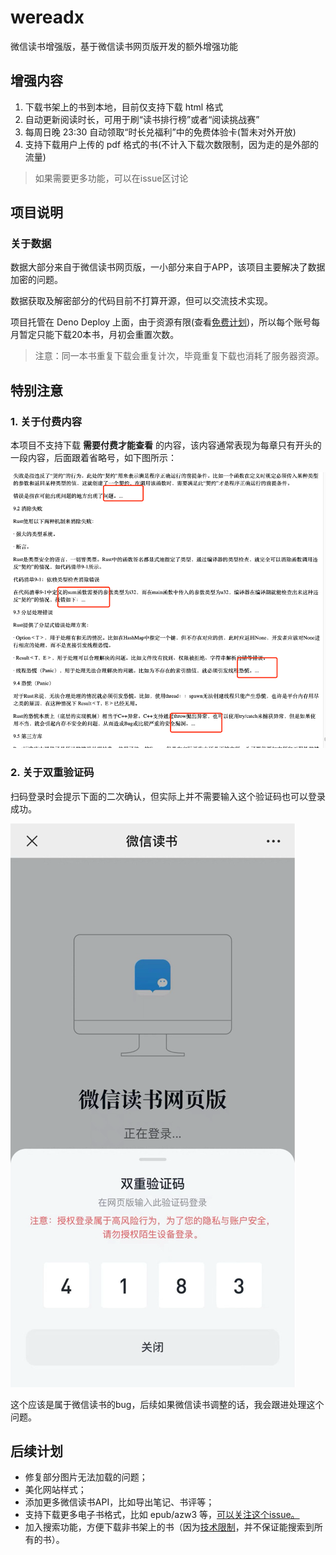 # wereadx

微信读书增强版，基于微信读书网页版开发的额外增强功能

## 增强内容

1. 下载书架上的书到本地，目前仅支持下载 html 格式
2. 自动更新阅读时长，可用于刷“读书排行榜”或者“阅读挑战赛”
3. 每周日晚 23:30 自动领取“时长兑福利”中的免费体验卡(暂未对外开放)
4. 支持下载用户上传的 pdf 格式的书(不计入下载次数限制，因为走的是外部的流量)

> 如果需要更多功能，可以在issue区讨论

## 项目说明

### 关于数据
数据大部分来自于微信读书网页版，一小部分来自于APP，该项目主要解决了数据加密的问题。

数据获取及解密部分的代码目前不打算开源，但可以交流技术实现。

项目托管在 Deno Deploy 上面，由于资源有限(查看[免费计划](https://deno.com/deploy/pricing))，所以每个账号每月暂定只能下载20本书，月初会重置次数。

> 注意：同一本书重复下载会重复计次，毕竟重复下载也消耗了服务器资源。


## 特别注意

### 1. 关于付费内容
本项目不支持下载 **需要付费才能查看** 的内容，该内容通常表现为每章只有开头的一段内容，后面跟着省略号，如下图所示：

![需要付费才能查看的内容](incomplete.png)

### 2. 关于双重验证码

扫码登录时会提示下面的二次确认，但实际上并不需要输入这个验证码也可以登录成功。

![登录时二次确认](login.png)

这个应该是属于微信读书的bug，后续如果微信读书调整的话，我会跟进处理这个问题。


## 后续计划

- 修复部分图片无法加载的问题；
- 美化网站样式；
- 添加更多微信读书API，比如导出笔记、书评等；
- 支持下载更多电子书格式，比如 epub/azw3 等，[可以关注这个issue。](https://github.com/champkeh/wereadx/issues/2)
- 加入搜索功能，方便下载非书架上的书（因为[技术限制](https://github.com/champkeh/wereadx/issues/3)，并不保证能搜索到所有的书）。
